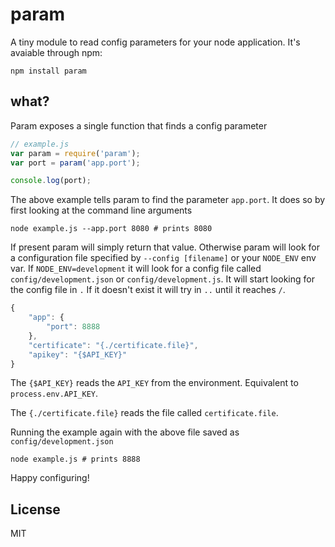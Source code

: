 # param

A tiny module to read config parameters for your node application.
It's avaiable through npm:

	npm install param

## what?

Param exposes a single function that finds a config parameter

``` js
// example.js
var param = require('param');
var port = param('app.port');

console.log(port);
```

The above example tells param to find the parameter `app.port`.
It does so by first looking at the command line arguments

	node example.js --app.port 8080 # prints 8080

If present param will simply return that value.
Otherwise param will look for a configuration file specified by `--config [filename]` or your `NODE_ENV` env var.
If `NODE_ENV=development` it will look for a config file called `config/development.json` or `config/development.js`.
It will start looking for the config file in `.` If it doesn't exist it will try in `..` until it reaches `/`.

``` js
{
	"app": {
		"port": 8888
	},
	"certificate": "{./certificate.file}",
	"apikey": "{$API_KEY}"
}
```

The `{$API_KEY}` reads the `API_KEY` from the environment. Equivalent to `process.env.API_KEY`.

The `{./certificate.file}` reads the file called `certificate.file`.

Running the example again with the above file saved as `config/development.json`

	node example.js # prints 8888

Happy configuring!

## License

MIT
